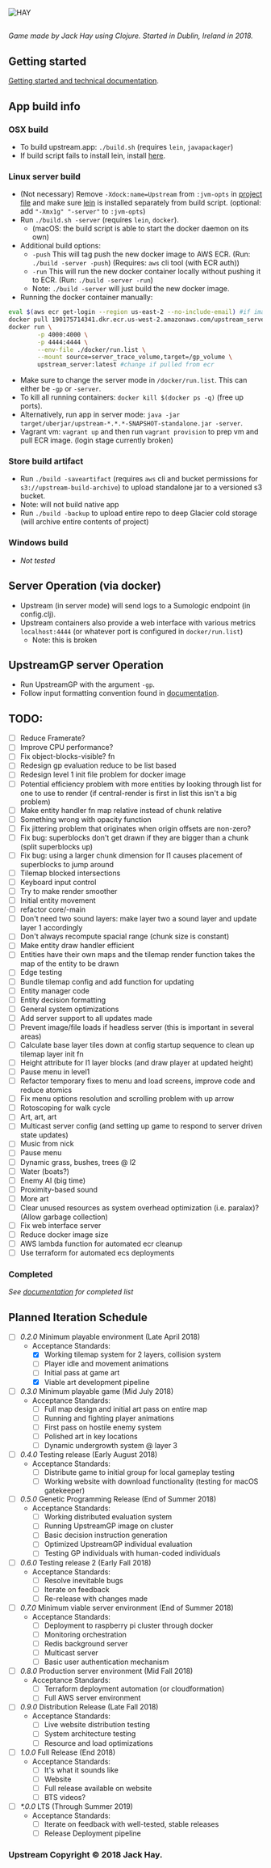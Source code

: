 ![HAY](https://github.com/jackHay22/upstream/blob/master/resources/app/readme_title.png)

##
_Game made by Jack Hay using Clojure. Started in Dublin, Ireland in 2018._

## Getting started
[Getting started and technical documentation](doc/intro.md).

## App build info

### OSX build
- To build upstream.app: ```./build.sh``` (requires ```lein```, ```javapackager```)
- If build script fails to install lein, install [here](https://leiningen.org/#install).

### Linux server build
- (Not necessary) Remove ```-Xdock:name=Upstream``` from ```:jvm-opts``` in [project file](https://github.com/jackHay22/upstream/blob/38cd4494e082e59086f5ed9636aa0a4d1f11f7cd/project.clj#L8) and make sure [lein](https://leiningen.org/#install) is installed separately from build script. (optional: add ```"-Xmx1g" "-server"``` to ```:jvm-opts```)
- Run ``` ./build.sh -server ``` (requires ```lein```, ```docker```).
  - (macOS: the build script is able to start the docker daemon on its own)
- Additional build options:
  - ```-push``` This will tag push the new docker image to AWS ECR. (Run: ```./build -server -push```) (Requires: ``` aws ``` cli tool (with ECR auth))
  - ```-run``` This will run the new docker container locally without pushing it to ECR. (Run: ```./build -server -run```)
  - Note: ```./build -server``` will just build the new docker image.
- Running the docker container manually:
```bash
eval $(aws ecr get-login --region us-east-2 --no-include-email) #if image stored in ecr
docker pull 190175714341.dkr.ecr.us-west-2.amazonaws.com/upstream_server:latest #if image stored in ecr
docker run \
        -p 4000:4000 \
        -p 4444:4444 \
        --env-file ./docker/run.list \
        --mount source=server_trace_volume,target=/gp_volume \
        upstream_server:latest #change if pulled from ecr
```
- Make sure to change the server mode in ```/docker/run.list```.  This can either be ```-gp``` or ```-server```.
- To kill all running containers: ```docker kill $(docker ps -q)``` (free up ports).
- Alternatively, run app in server mode: ```java -jar target/uberjar/upstream-*.*.*-SNAPSHOT-standalone.jar -server```.
- Vagrant vm: ```vagrant up``` and then run ```vagrant provision``` to prep vm and pull ECR image. (login stage currently broken)

### Store build artifact
- Run ```./build -saveartifact``` (requires ```aws``` cli and bucket permissions for ```s3://upstream-build-archive```) to upload standalone jar to a versioned s3 bucket.
- Note: will not build native app
- Run  ```./build -backup``` to upload entire repo to deep Glacier cold storage (will archive entire contents of project)

### Windows build
- _Not tested_

## Server Operation (via docker)
- Upstream (in server mode) will send logs to a Sumologic endpoint (in config.clj).
- Upstream containers also provide a web interface with various metrics ```localhost:4444``` (or whatever port is configured in ```docker/run.list```)
  - Note: this is broken

## UpstreamGP server Operation
- Run UpstreamGP with the argument ```-gp```.
- Follow input formatting convention found in [documentation](doc/intro.md).

## TODO:
- [ ] Reduce Framerate?
- [ ] Improve CPU performance?
- [ ] Fix object-blocks-visible? fn
- [ ] Redesign gp evaluation reduce to be list based
- [ ] Redesign level 1 init file problem for docker image
- [ ] Potential efficiency problem with more entities by looking through list for one to use to render (if central-render is first in list this isn't a big problem)
- [ ] Make entity handler fn map relative instead of chunk relative
- [ ] Something wrong with opacity function
- [ ] Fix jittering problem that originates when origin offsets are non-zero?
- [ ] Fix bug: superblocks don't get drawn if they are bigger than a chunk (split superblocks up)
- [ ] Fix bug: using a larger chunk dimension for l1 causes placement of superblocks to jump around
- [ ] Tilemap blocked intersections
- [ ] Keyboard input control
- [ ] Try to make render smoother
- [ ] Initial entity movement
- [ ] refactor core/-main
- [ ] Don't need two sound layers: make layer two a sound layer and update layer 1 accordingly
- [ ] Don't always recompute spacial range (chunk size is constant)
- [ ] Make entity draw handler efficient
- [ ] Entities have their own maps and the tilemap render function takes the map of the entity to be drawn
- [ ] Edge testing
- [ ] Bundle tilemap config and add function for updating
- [ ] Entity manager code
- [ ] Entity decision formatting
- [ ] General system optimizations
- [ ] Add server support to all updates made
- [ ] Prevent image/file loads if headless server (this is important in several areas)
- [ ] Calculate base layer tiles down at config startup sequence to clean up tilemap layer init fn
- [ ] Height attribute for l1 layer blocks (and draw player at updated height)
- [ ] Pause menu in level1
- [ ] Refactor temporary fixes to menu and load screens, improve code and reduce atomics
- [ ] Fix menu options resolution and scrolling problem with up arrow
- [ ] Rotoscoping for walk cycle
- [ ] Art, art, art
- [ ] Multicast server config (and setting up game to respond to server driven state updates)
- [ ] Music from nick
- [ ] Pause menu
- [ ] Dynamic grass, bushes, trees @ l2
- [ ] Water (boats?)
- [ ] Enemy AI (big time)
- [ ] Proximity-based sound
- [ ] More art
- [ ] Clear unused resources as system overhead optimization (i.e. paralax)? (Allow garbage collection)
- [ ] Fix web interface server
- [ ] Reduce docker image size
- [ ] AWS lambda function for automated ecr cleanup
- [ ] Use terraform for automated ecs deployments

### Completed
_See [documentation](doc/intro.md) for completed list_

## Planned Iteration Schedule
- [ ] _0.2.0_ Minimum playable environment (Late April 2018)
  - Acceptance Standards:
    - [x] Working tilemap system for 2 layers, collision system
    - [ ] Player idle and movement animations
    - [ ] Initial pass at game art
    - [x] Viable art development pipeline
- [ ] _0.3.0_ Minimum playable game (Mid July 2018)
  - Acceptance Standards:
    - [ ] Full map design and initial art pass on entire map
    - [ ] Running and fighting player animations
    - [ ] First pass on hostile enemy system
    - [ ] Polished art in key locations
    - [ ] Dynamic undergrowth system @ layer 3
- [ ] _0.4.0_ Testing release (Early August 2018)
  - Acceptance Standards:
    - [ ] Distribute game to initial group for local gameplay testing
    - [ ] Working website with download functionality (testing for macOS gatekeeper)
- [ ] _0.5.0_ Genetic Programming Release (End of Summer 2018)
  - Acceptance Standards:
    - [ ] Working distributed evaluation system
    - [ ] Running UpstreamGP image on cluster
    - [ ] Basic decision instruction generation
    - [ ] Optimized UpstreamGP individual evaluation
    - [ ] Testing GP individuals with human-coded individuals
- [ ] _0.6.0_ Testing release 2 (Early Fall 2018)
  - Acceptance Standards:
    - [ ] Resolve inevitable bugs
    - [ ] Iterate on feedback
    - [ ] Re-release with changes made
- [ ] _0.7.0_ Minimum viable server environment (End of Summer 2018)
  - Acceptance Standards:
    - [ ] Deployment to raspberry pi cluster through docker
    - [ ] Monitoring orchestration
    - [ ] Redis background server
    - [ ] Multicast server
    - [ ] Basic user authentication mechanism
- [ ] _0.8.0_ Production server environment (Mid Fall 2018)
  - Acceptance Standards:
    - [ ] Terraform deployment automation (or cloudformation)
    - [ ] Full AWS server environment
- [ ] _0.9.0_ Distribution Release (Late Fall 2018)
  - Acceptance Standards:
    - [ ] Live website distribution testing
    - [ ] System architecture testing
    - [ ] Resource and load optimizations
- [ ] _1.0.0_ Full Release (End 2018)
  - Acceptance Standards:
    - [ ] It's what it sounds like
    - [ ] Website
    - [ ] Full release available on website
    - [ ] BTS videos?
- [ ] _*.0.0_ LTS (Through Summer 2019)
  - Acceptance Standards:
    - [ ] Iterate on feedback with well-tested, stable releases
    - [ ] Release Deployment pipeline

### Upstream Copyright © 2018 Jack Hay.
